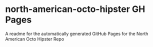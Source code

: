 north-american-octo-hipster GH Pages
===========================

A readme for the automatically generated GitHub Pages for the North American Octo Hipster Repo
